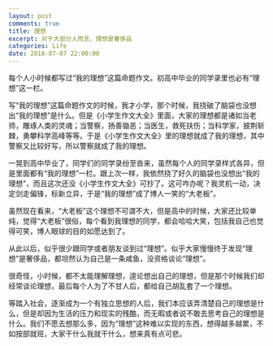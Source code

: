 ```yaml
---
layout: post
comments: true
title: 理想
excerpt: 对于大部分人而言，理想是奢侈品
categories: Life
date: 2018-07-07 22:00:00
---
```


每个人小时候都写过“我的理想”这篇命题作文。初高中毕业的同学录里也必有“理想”这一栏。

写“我的理想”这篇命题作文的时候，我才小学，那个时候，我挠破了脑袋也没想出“我的理想”是什么。但是《小学生作文大全》里面，大家的理想都是诸如当老师，雕琢人类的灵魂；当警察，扬善锄恶；当医生，救死扶伤；当科学家，披荆斩棘，勇攀科学高峰等等。于是《小学生作文大全》里的理想就成了我的理想，其中警察又比较好写，所以警察就成了我的理想。

一晃到高中毕业了，同学们的同学录纷至沓来，虽然每个人的同学录样式各异，但是里面都有“我的理想”一栏。跟上次一样，我依然挠了好久的脑袋也没想出“我的理想”，而且这次还没《小学生作文大全》可抄了。这可咋办呢？我灵机一动，决定剑走偏锋，标新立异，于是“我的理想”成了博人一笑的“大老板”。

虽然现在看来，“大老板”这个理想不可谓不大，但是高中的时候，大家还比较单纯，觉得“大老板”很俗，每个看到我理想的同学，都会哈哈大笑，包括我自己也觉得可笑，博人眼球的目的如愿达到了。

从此以后，似乎很少跟同学或者朋友谈到过“理想”。似乎大家慢慢终于发现“理想”是奢侈品，都坦然认为自己是一条咸鱼，没资格谈论“理想”。

很奇怪，小时候，都不太能理解理想，遑论想出自己的理想，但是那个时候我们却经常谈论理想，最后每个人为了不甘人后，都给自己胡乱套了一个理想。

等踏入社会，逐渐成为一个有独立思想的人后，我们本应该弄清楚自己的理想是什么，但是却因为生活的压力和现实的残酷，而无暇或者说不敢去思考自己的理想是什么。我们不愿去想那么多，因为“理想”这种难以实现的东西，想得越多越累，不如按部就班，大家干什么我就干什么，想来真有点可悲。
